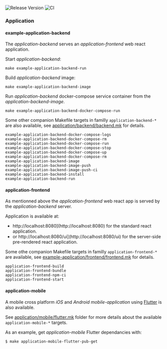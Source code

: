 ![Release Version](https://img.shields.io/github/v/release/vegito-app/example-application?sort=semver)
![CI](https://github.com/vegito-app/example-application/actions/workflows/release.yml/badge.svg?branch=main)

### Application

#### example-application-backend

The _application-backend_ serves an _application-frontend_ web react application.

Start _application-backend_:

```
make example-application-backend-run
```

Build _application-backend_ image:

```
make example-application-backend-image
```

Run _application-backend_ docker-compose service container from the _application-backend-image_.

```
make example-application-backend-docker-compose-run
```

Some other companion Makefile targets in familly `application-backend-*` are also available, see [application/backend/backend.mk](application/backend/backend.mk) for details.

    example-application-backend-docker-compose-logs
    example-application-backend-docker-compose-rm
    example-application-backend-docker-compose-run
    example-application-backend-docker-compose-stop
    example-application-backend-docker-compose-up
    example-application-backend-docker-compose-rm
    example-application-backend-image
    example-application-backend-image-push
    example-application-backend-image-push-ci
    example-application-backend-install
    example-application-backend-run

#### application-frontend

As mentionned above the _application-frontend_ web react app is served by the _application-backend_ server.

Application is available at:

- http://localhost:8080](http://localhost:8080) for the standard react application.
- or http://localhost:8080/ui](http://localhost:8080/ui) for the server-side pre-rendered react application.

Some othe companion Makefile targets in familly `application-frontend-*` are available, see [example-application/frontend/frontend.mk](example-application/frontend/frontend.mk) for details.

    application-frontend-build
    application-frontend-bundle
    application-frontend-npm-ci
    application-frontend-start

#### application-mobile

A mobile cross platform _iOS_ and _Android_ _mobile-application_ using [Flutter](https://flutter.dev) is also available.

See [application/mobile/flutter.mk](application/mobile) folder for more details about the available `application-mobile-*` targets.

As an example, get _application-mobile_ Flutter dependancies with:

```bash
$ make application-mobile-flutter-pub-get
```
